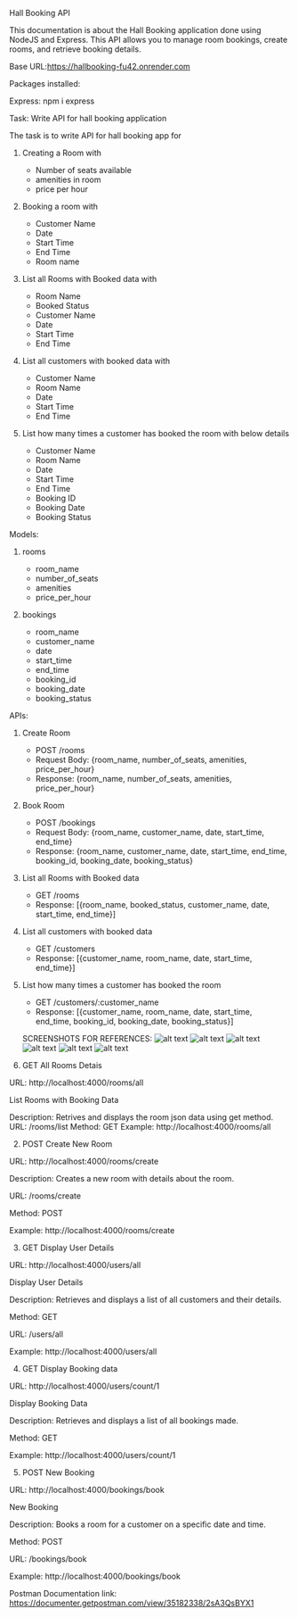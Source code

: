 Hall Booking API

This documentation is about the Hall Booking application done using NodeJS and Express.
 This API allows you to manage room bookings, create rooms, and retrieve booking details.


Base URL:https://hallbooking-fu42.onrender.com


Packages installed:

Express: npm i express

Task: Write API for hall booking application

The task is to write API for hall booking app for

1. Creating a Room with

   - Number of seats available
   - amenities in room
   - price per hour

2. Booking a room with

   - Customer Name
   - Date
   - Start Time
   - End Time
   - Room name

3. List all Rooms with Booked data with

   - Room Name
   - Booked Status
   - Customer Name
   - Date
   - Start Time
   - End Time

4. List all customers with booked data with

   - Customer Name
   - Room Name
   - Date
   - Start Time
   - End Time

5. List how many times a customer has booked the room with below details
   - Customer Name
   - Room Name
   - Date
   - Start Time
   - End Time
   - Booking ID
   - Booking Date
   - Booking Status

Models:

1. rooms

   - room_name
   - number_of_seats
   - amenities
   - price_per_hour

2. bookings

   - room_name
   - customer_name
   - date
   - start_time
   - end_time
   - booking_id
   - booking_date
   - booking_status

APIs:

1. Create Room

   - POST /rooms
   - Request Body: {room_name, number_of_seats, amenities, price_per_hour}
   - Response: {room_name, number_of_seats, amenities, price_per_hour}

2. Book Room

   - POST /bookings
   - Request Body: {room_name, customer_name, date, start_time, end_time}
   - Response: {room_name, customer_name, date, start_time, end_time, booking_id, booking_date, booking_status}

3. List all Rooms with Booked data

   - GET /rooms
   - Response: [{room_name, booked_status, customer_name, date, start_time, end_time}]

4. List all customers with booked data

   - GET /customers
   - Response: [{customer_name, room_name, date, start_time, end_time}]

5. List how many times a customer has booked the room

   - GET /customers/:customer_name
   - Response: [{customer_name, room_name, date, start_time, end_time, booking_id, booking_date, booking_status}]


   SCREENSHOTS FOR REFERENCES:
   ![alt text](<Screenshot 2024-06-25 155556.png>)
    ![alt text](<Screenshot 2024-06-25 160458.png>) 
    ![alt text](<Screenshot 2024-06-25 160341.png>) 
    ![alt text](<Screenshot 2024-06-25 160258.png>) 
    ![alt text](<Screenshot 2024-06-25 160115.png>) 
    ![alt text](<Screenshot 2024-06-25 155648.png>)

1. GET All Rooms Detais

URL: http://localhost:4000/rooms/all

List Rooms with Booking Data

Description: Retrives and displays the room json data using get method.
URL: /rooms/list
Method: GET
Example: http://localhost:4000/rooms/all

2. POST Create New Room

URL: http://localhost:4000/rooms/create

Description: Creates a new room with details about the room.

URL: /rooms/create

Method: POST

Example: http://localhost:4000/rooms/create

3. GET Display User Details

URL: http://localhost:4000/users/all

Display User Details

Description: Retrieves and displays a list of all customers and their details.

Method: GET

URL: /users/all

Example: http://localhost:4000/users/all


4. GET Display Booking data

URL: http://localhost:4000/users/count/1

Display Booking Data

Description: Retrieves and displays a list of all bookings made.

Method: GET



Example: http://localhost:4000/users/count/1

5. POST New Booking

URL: http://localhost:4000/bookings/book

New Booking

Description: Books a room for a customer on a specific date and time.

Method: POST

URL: /bookings/book

Example: http://localhost:4000/bookings/book

Postman Documentation link: https://documenter.getpostman.com/view/35182338/2sA3QsBYX1
